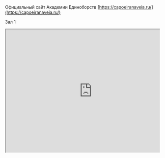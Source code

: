 ---
---

Официальный сайт Академии Единоборств [https://capoeiranaveia.ru/](https://capoeiranaveia.ru/)

Зал 1
<div style="position:relative;overflow:hidden;"><a href="https://yandex.ru/maps/org/akademiya_yedinoborstv/119026986643/?utm_medium=mapframe&utm_source=maps" style="color:#eee;font-size:12px;position:absolute;top:0px;">Академия единоборств</a><a href="https://yandex.ru/maps/213/moscow/category/sports_club_group/184107297/?utm_medium=mapframe&utm_source=maps" style="color:#eee;font-size:12px;position:absolute;top:14px;">Спортивный клуб, секция в Москве</a><a href="https://yandex.ru/maps/213/moscow/category/children_and_teenagers_clubs/184107202/?utm_medium=mapframe&utm_source=maps" style="color:#eee;font-size:12px;position:absolute;top:28px;">Клуб для детей и подростков в Москве</a><iframe src="https://yandex.ru/map-widget/v1/-/CCUNNWEB0B" width="560" height="400" frameborder="1" allowfullscreen="true" style="position:relative;"></iframe></div>
